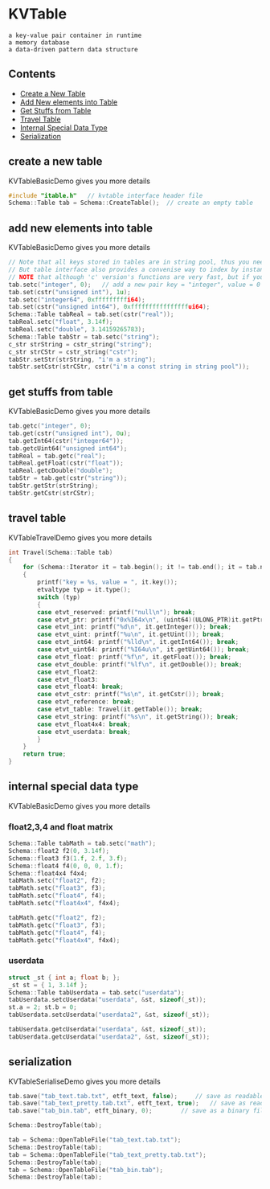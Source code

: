 # KVTable
```
a key-value pair container in runtime
a memory database
a data-driven pattern data structure
```

## Contents
* [Create a New Table](#create-a-new-table)
* [Add New elements into Table](#add-new-elements-into-table)
* [Get Stuffs from Table](#get-stuffs-from-table)
* [Travel Table](#travel-table)
* [Internal Special Data Type](#internal-special-data-type)
* [Serialization](#serialization)

## create a new table
KVTableBasicDemo gives you more details
```cpp
#include "itable.h"   // kvtable interface header file  
Schema::Table tab = Schema::CreateTable();  // create an empty table
```
## add new elements into table
KVTableBasicDemo gives you more details
```cpp
// Note that all keys stored in tables are in string pool, thus you need to put them into pool by call 'cstr' interface, see icstr.h
// But table interface also provides a convenise way to index by instant 'const char*', that is functions with 'c' version like gets/sets
// NOTE that although 'c' version's functions are very fast, but if you use table in some core codes, make sure to manually maintance c_str with your own way, it's OK in most cases
tab.setc("integer", 0);   // add a new pair key = "integer", value = 0
tab.set(cstr("unsigned int"), 1u);
tab.setc("integer64", 0xfffffffffi64);
tab.set(cstr("unsigned int64"), 0xffffffffffffffffui64);
Schema::Table tabReal = tab.set(cstr("real"));
tabReal.setc("float", 3.14f);
tabReal.setc("double", 3.14159265783);
Schema::Table tabStr = tab.setc("string");
c_str strString = cstr_string("string");
c_str strCStr = cstr_string("cstr");
tabStr.setStr(strString, "i'm a string");
tabStr.setCstr(strCStr, cstr("i'm a const string in string pool"));
```
## get stuffs from table
KVTableBasicDemo gives you more details
```cpp
tab.getc("integer", 0);
tab.get(cstr("unsigned int"), 0u);
tab.getInt64(cstr("integer64"));
tab.getcUint64("unsigned int64");
tabReal = tab.getc("real");
tabReal.getFloat(cstr("float"));
tabReal.getcDouble("double");
tabStr = tab.get(cstr("string"));
tabStr.getStr(strString);
tabStr.getCstr(strCStr);
```
## travel table
KVTableTravelDemo gives you more details
```cpp
int Travel(Schema::Table tab)
{
	for (Schema::Iterator it = tab.begin(); it != tab.end(); it = tab.next(it))
	{
		printf("key = %s, value = ", it.key());
		etvaltype typ = it.type();
		switch (typ)
		{
		case etvt_reserved: printf("null\n"); break;
		case etvt_ptr: printf("0x%I64x\n", (uint64)(ULONG_PTR)it.getPtr()); break;
		case etvt_int: printf("%d\n", it.getInteger()); break;
		case etvt_uint: printf("%u\n", it.getUint()); break;
		case etvt_int64: printf("%lld\n", it.getInt64()); break;
		case etvt_uint64: printf("%I64u\n", it.getUint64()); break;
		case etvt_float: printf("%f\n", it.getFloat()); break;
		case etvt_double: printf("%lf\n", it.getDouble()); break;
		case etvt_float2:
		case etvt_float3:
		case etvt_float4: break;
		case etvt_cstr: printf("%s\n", it.getCstr()); break;
		case etvt_reference: break;
		case etvt_table: Travel(it.getTable()); break;
		case etvt_string: printf("%s\n", it.getString()); break;
		case etvt_float4x4: break;
		case etvt_userdata: break;
		}
	}
	return true;
}
```
## internal special data type
KVTableBasicDemo gives you more details
  ### float2,3,4 and float matrix
  ```cpp
  Schema::Table tabMath = tab.setc("math");
  Schema::float2 f2(0, 3.14f);
  Schema::float3 f3(1.f, 2.f, 3.f);
  Schema::float4 f4(0, 0, 0, 1.f);
  Schema::float4x4 f4x4;
  tabMath.setc("float2", f2);
  tabMath.setc("float3", f3);
  tabMath.setc("float4", f4);
  tabMath.setc("float4x4", f4x4);
  
  tabMath.getc("float2", f2);
  tabMath.getc("float3", f3);
  tabMath.getc("float4", f4);
  tabMath.getc("float4x4", f4x4);
  ```
  ### userdata
  ```cpp
  struct _st { int a; float b; };
  _st st = { 1, 3.14f };
  Schema::Table tabUserdata = tab.setc("userdata");
  tabUserdata.setcUserdata("userdata", &st, sizeof(_st));
  st.a = 2; st.b = 0;
  tabUserdata.setcUserdata("userdata2", &st, sizeof(_st));
  
  tabUserdata.getcUserdata("userdata", &st, sizeof(_st));
  tabUserdata.getcUserdata("userdata2", &st, sizeof(_st));
  ```
## serialization
KVTableSerialiseDemo gives you more details
```cpp
tab.save("tab_text.tab.txt", etft_text, false);		// save as readable text file
tab.save("tab_text_pretty.tab.txt", etft_text, true);	// save as readable text file with mutilple lines and indent
tab.save("tab_bin.tab", etft_binary, 0);		// save as a binary file with 'zlib' compress

Schema::DestroyTable(tab);

tab = Schema::OpenTableFile("tab_text.tab.txt");
Schema::DestroyTable(tab);
tab = Schema::OpenTableFile("tab_text_pretty.tab.txt");
Schema::DestroyTable(tab);
tab = Schema::OpenTableFile("tab_bin.tab");
Schema::DestroyTable(tab);
```
